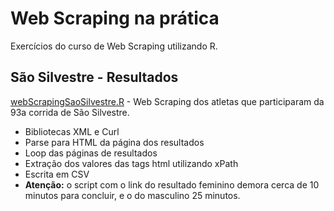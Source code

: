 # Web Scraping na prática
Exercícios do curso de Web Scraping utilizando R.

## São Silvestre - Resultados
[webScrapingSaoSilvestre.R](https://github.com/alexmonteiro/webScraping/blob/master/webScrapingSaoSilvestre.R) - Web Scraping dos atletas que participaram da 93a corrida de São Silvestre.

* Bibliotecas XML e Curl
* Parse para HTML da página dos resultados
* Loop das páginas de resultados
* Extração dos valores das tags html utilizando xPath
* Escrita em CSV
* **Atenção:** o script com o link do resultado feminino demora cerca de 10 minutos para concluir, e o do masculino 25 minutos.
